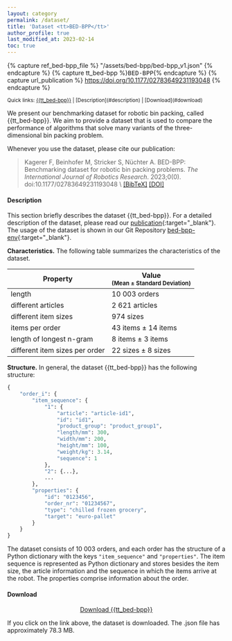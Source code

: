 ```yaml
---
layout: category
permalink: /dataset/
title: 'Dataset <tt>BED-BPP</tt>'
author_profile: true
last_modified_at: 2023-02-14
toc: true
---
```


<!-- Definition of variables -->
{% capture ref_bed-bpp_file %} "/assets/bed-bpp/bed-bpp_v1.json" {% endcapture %}  <!-- use with {{ref_bed-bpp_file}} -->
{% capture tt_bed-bpp %}<tt>BED-BPP</tt>{% endcapture %} <!-- use with {{tt_bed-bpp}} -->
{% capture url_publication %} https://doi.org/10.1177/02783649231193048 {% endcapture %} <!-- use with {{url_publication}} -->

<!-- Quick links -->
<small>
Quick links: <a href={{ref_bed-bpp_file}} download class="fa fa-download"> {{tt_bed-bpp}}</a> | [Description](#description) | [Download](#download)
</small>


<!-- Intro -->
We present our benchmarking dataset for robotic bin packing, called {{tt_bed-bpp}}. We aim to provide a dataset that is used to compare the performance of algorithms that solve many variants of the three-dimensional bin packing problem.

Whenever you use the dataset, please cite our publication:

>
> Kagerer F, Beinhofer M, Stricker S, Nüchter A. BED-BPP: Benchmarking dataset for robotic bin packing problems. *The International Journal of Robotics Research*. 2023;0(0). doi:10.1177/02783649231193048 \\
> <a href="https://floriankagerer.github.io//assets/publications/Kagereretal2023-ijjr.bib" target="_blank">[BibTeX]</a>
<a href="https://doi.org/10.1177/02783649231193048" target="_blank">[DOI]</a>
>


<!-- Description -->
#### Description
This section briefly describes the dataset {{tt_bed-bpp}}. For a detailed description of the dataset, please read our [publication]({{url_publication}}){:target="_blank"}. The usage of the dataset is shown in our Git Repository [bed-bpp-env](https://github.com/floriankagerer/bed-bpp-env/){:target="_blank"}.


<!-- Characteristics -->
**Characteristics.** The following table summarizes the characteristics of the dataset. 

| Property | Value <br /> <font size="2">(Mean ± Standard Deviation)</font> |
|----------|----------------------------------------------------------------|
| length                            | 10&nbsp;003 orders                    |
| different articles                | 2&nbsp;621 articles                   |
| different item sizes              | 974 sizes                             |
| items per order                   | 43 items ± 14 items                   |
| length of longest n-gram          | 8 items ± 3 items                     |
| different item sizes per order    | 22 sizes ± 8 sizes                    |

<!-- Structure -->
**Structure.** In general, the dataset {{tt_bed-bpp}} has the following structure:

```python
{
    "order_i": {
        "item_sequence": {
            "1": {
                "article": "article-id1",
                "id": "id1",
                "product_group": "product_group1",
                "length/mm": 300,
                "width/mm": 200,
                "height/mm": 100,
                "weight/kg": 3.14,
                "sequence": 1
            },
            "2": {...},
            ...
        },
        "properties": {
            "id": "0123456",
            "order_nr": "01234567",
            "type": "chilled frozen grocery",
            "target": "euro-pallet"
        }
    }
}
```

The dataset consists of 10&nbsp;003 orders, and each order has the structure of a Python dictionary with the keys `"item_sequence"` and `"properties"`. The item sequence is represented as Python dictionary and stores besides the item size, the article information and the sequence in which the items arrive at the robot. The properties comprise information about the order. 

<!-- Download -->
#### Download
<p style="text-align:center">
<a href={{ref_bed-bpp_file}} download class="fa fa-download"> Download {{tt_bed-bpp}}</a>
</p>
If you click on the link above, the dataset is downloaded. The .json file has approximately 78.3&nbsp;MB.

